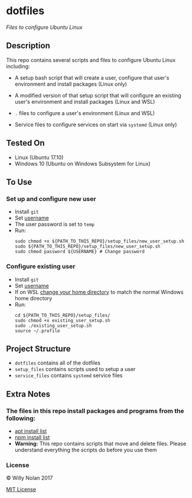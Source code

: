 # dotfiles
*Files to configure Ubuntu Linux*

## Description
This repo contains several scripts and files to configure Ubuntu Linux including:

- A setup bash script that will create a user, configure that user's environment and install packages (Linux only)

- A modified version of that setup script that will configure an existing user's environment and install packages (Linux and WSL)

- `.` files to configure a user's environment (Linux and WSL)

- Service files to configure services on start via `systemd` (Linux only)

## Tested On
- Linux (Ubuntu 17.10)
- Windows 10 (Ubuntu on Windows Subsystem for Linux)

## To Use
### Set up and configure new user
- Install `git`
- Set [username](setup_files/new_user_setup.sh#L7)
- The user password is set to `temp`
- Run:
    ```shell
    sudo chmod +x ${PATH_TO_THIS_REPO}/setup_files/new_user_setup.sh
    sudo ${PATH_TO_THIS_REPO}/setup_files/new_user_setup.sh
    sudo chmod password ${USERNAME} # Change password
    ```

### Configure existing user
- Install `git`
- Set [username](setup_files/existing_user_setup.sh#L4)
- If on WSL [change your home directory](https://superuser.com/a/1134645/435434) to match the normal Windows home directory
- Run:
    ```shell
    cd ${PATH_TO_THIS_REPO}/setup_files/
    sudo chmod +x existing_user_setup.sh
    sudo ./existing_user_setup.sh
    source ~/.profile
    ```

## Project Structure
- `dotfiles` contains all of the dotfiles
- `setup_files` contains scripts used to setup a user
- `service_files` contains `systemd` service files

## Extra Notes
### The files in this repo install packages and programs from the following:
- [apt install list](setup_files/apt_files.txt)
- [npm install list](setup_files/npm_files.txt)
- **Warning:** This repo contains scripts that move and delete files. Please understand everything the scripts do before you use them


### License

:copyright: Willy Nolan 2017 

[MIT License](http://en.wikipedia.org/wiki/MIT_License)

